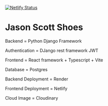 [![Netlify Status](https://api.netlify.com/api/v1/badges/ce6f62f0-983a-4ed1-b1ca-9b9485f6f5c8/deploy-status)](https://app.netlify.com/sites/jscottshoes/deploys)
<h1>Jason Scott Shoes</h1>

<p>Backend = Python Django Framework</p>
<p>Authentication = DJango rest framework JWT</p>
<p>Frontend = React framework + Typescript + Vite</p>
<p>Database = Postgres</p>
<p>Backend Deployment = Render</p>
<p>Frontend Deployment = Netlify</p>
<p>Cloud Image = Cloudinary</p>
